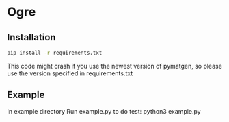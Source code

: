 # Ogre
## Installation
```bash
pip install -r requirements.txt
```
This code might crash if you use the newest version of pymatgen, so please use the version specified in requirements.txt

## Example
In example directory
Run example.py to do test: python3 example.py